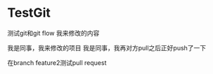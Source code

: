 # TestGit
测试git和git flow
我来修改的内容

我是同事，我来修改的项目
我是同事，我再对方pull之后正好push了一下

在branch feature2测试pull request